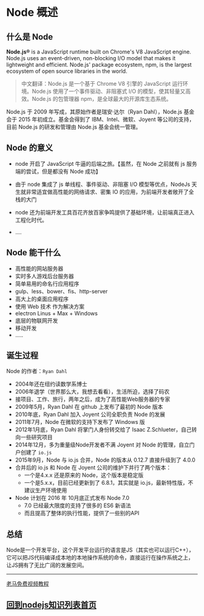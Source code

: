﻿# Node 概述

## 什么是 Node

**Node.js®** is a JavaScript runtime built on Chrome's V8 JavaScript engine. Node.js uses an event-driven, non-blocking I/O model that makes it lightweight and efficient. Node.js' package ecosystem, npm, is the largest ecosystem of open source libraries in the world.

> 中文翻译：Node.js 是一个基于 Chrome V8 引擎的 JavaScript 运行环境。Node.js 使用了一个事件驱动、非阻塞式 I/O 的模型，使其轻量又高效。Node.js 的包管理器 npm，是全球最大的开源库生态系统。

Node.js 于 2009 年写成，其原始作者是瑞安·达尔（Ryan Dahl），Node.js 基金会于 2015 年初成立。基金会得到了 IBM、Intel、微软、Joyent 等公司的支持，目前 Node.js 的研发和管理由 Node.js 基金会统一管理。

## Node 的意义

* node 开启了 JavaScript 牛逼的后端之旅。【虽然，在 Node 之前就有 js 服务端的尝试，但是都没有 Node 成功】

* 由于 node 集成了 js 单线程、事件驱动、非阻塞 I/O 模型等优点，NodeJs 天生就非常适宜做高性能的网络请求、密集 IO 的应用，为前端开发者敞开了全栈的大门

* node 还为前端开发工具百花齐放百家争鸣提供了基础环境，让前端真正进入工程化时代。

* ....

## Node 能干什么

* 高性能的网站服务器
* 实时多人游戏后台服务器
* 简单易用的命名行应用程序
* gulp、less、bower、fis、http-server
* 高大上的桌面应用程序
* 使用 Web 技术 作为解决方案
* electron Linus + Max + Windows
* 底层的物联网开发
* 移动开发
* .....

## 诞生过程

Node 的作者：`Ryan Dahl`

- 2004年还在纽约读数学系博士
- 2006年退学（世界那么大，我想去看看），生活所迫，选择了码农
- 接项目、工作、旅行，两年之后，成为了高性能Web服务器的专家
- 2009年5月，Ryan Dahl 在 github 上发布了最初的 Node 版本
- 2010年底，Ryan Dahl 加入 Joyent 公司全职负责 Node 的发展
- 2011年7月，Node 在微软的支持下发布了 Windows 版
- 2012年1月底，Ryan Dahl 将掌门人身份转交给了 Isaac Z.Schlueter，自己转向一些研究项目
- 2014年12月，多为重量级Node开发者不满 Joyent 对 Node 的管理，自立门户创建了 `io.js`
- 2015年9月，Node 与 io.js 合并，Node 的版本从 0.12.7 直接升级到了 4.0.0
- 合并后的 io.js 和 Node 在 Joyent 公司的维护下并行了两个版本：
  + 一个是4.x.x  还是原来的 Node，这个版本是稳定版
  + 一个是5.x.x，目前已经更新到了 6.8.1，其实就是 io.js，最新特性版，不建议生产环境使用
- Node 计划在 2016 年 10月底正式发布 Node 7.0
  + 7.0 已经最大限度的支持了很多的 ES6 新语法
  + 而且提高了整体的执行性能，提供了一些别的API

## 总结

Node是一个开发平台，这个开发平台运行的语言是JS（其实也可以运行C++），它可以把JS代码编译成本地的本地操作系统的命令，直接运行在操作系统之上，让JS拥有了无比广阔的发展空间。

---

[老马免费视频教程](https://qtxh.ke.qq.com)

## [回到nodejs知识列表首页](/pages/nodejs.md)
